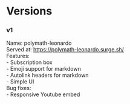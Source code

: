 <h1><a id="Versions_0"></a>Versions</h1>
<h3><a id="v1_2"></a>v1</h3>
<p>Name: polymath-leonardo<br>
Served at: <a href="https://polymath-leonardo.surge.sh/">https://polymath-leonardo.surge.sh/</a><br>
Features:<br>
- Subscription box<br>
- Emoji support for markdown<br>
- Autolink headers for markdown<br>
- Simple UI<br>
Bug fixes:<br>
- Responsive Youtube embed</p>
